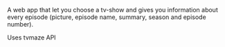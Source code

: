 A web app that let you choose a tv-show and gives you information about every episode (picture, episode name, summary, season and episode number).

Uses tvmaze API